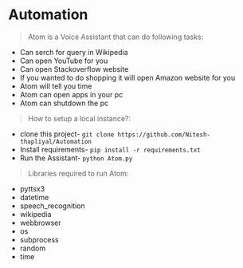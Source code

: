# Automation

> Atom is a Voice Assistant that can do following tasks:
- Can serch for query in Wikipedia
- Can open YouTube for you
- Can open Stackoverflow website 
- If you wanted to do shopping it will open Amazon website for you
- Atom will tell you time
- Atom can open apps in your pc
- Atom can shutdown the pc

> How to setup a local instance?:
- clone this project-
  `git clone https://github.com/Nitesh-thapliyal/Automation`
- Install requirements-
  `pip install -r requirements.txt`
- Run the Assistant-
  `python Atom.py`

> Libraries required to run Atom:
- pyttsx3
- datetime
- speech_recognition 
- wikipedia
- webbrowser
- os
- subprocess
- random
- time
